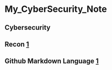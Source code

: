 # My_CyberSecurity_Note
## Cybersecurity
## Recon [1](Recon/README.md)
## Github Markdown Language [1](markdown/README.md)
